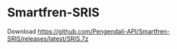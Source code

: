 # Smartfren-SRIS

Download https://github.com/Pengendali-API/Smartfren-SRIS/releases/latest/SRIS.7z
